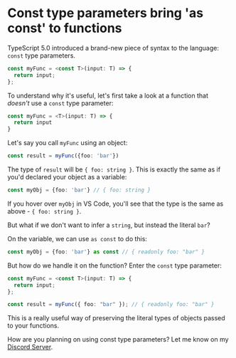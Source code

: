 # Const type parameters bring 'as const' to functions

TypeScript 5.0 introduced a brand-new piece of syntax to the language: `const` type parameters.

```ts
const myFunc = <const T>(input: T) => {
  return input;
};
```

To understand why it's useful, let's first take a look at a function that _doesn't_ use a `const` type parameter:

```ts
const myFunc = <T>(input: T) => {
  return input
}
```

Let's say you call `myFunc` using an object:

```ts
const result = myFunc({foo: 'bar'})
```

The type of `result` will be `{ foo: string }`. This is exactly the same as if you'd declared your object as a variable:

```ts
const myObj = {foo: 'bar'} // { foo: string }
```

If you hover over `myObj` in VS Code, you'll see that the type is the same as above - `{ foo: string }`.

But what if we don't want to infer a `string`, but instead the literal `bar`?

On the variable, we can use `as const` to do this:

```ts
const myObj = {foo: 'bar'} as const // { readonly foo: "bar" }
```

But how do we handle it on the function? Enter the `const` type parameter:

```ts
const myFunc = <const T>(input: T) => {
  return input;
};

const result = myFunc({ foo: "bar" }); // { readonly foo: "bar" }
```

This is a really useful way of preserving the literal types of objects passed to your functions.

How are you planning on using const type parameters? Let me know on my [Discord Server](https://mattpocock.com/discord).
